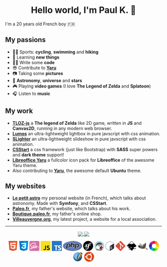 <h1 align="center">Hello world, I'm Paul K. 👋</h1>

I'm a 20 years old French boy :fr:

## My passions

- :mountain_biking_man: Sports: **cycling**, **swimming** and **hiking**
- :brain: Learning **new things**
- :man_technologist: Write some **code**
- :sunglasses: Contribute to **<a href="https://github.com/ubuntu/yaru">Yaru</a>**
- :camera: Taking some **pictures**
- :telescope: **Astronomy**, **universe** and **stars**
- :video_game: Playing **video games** (I love **The Legend of Zelda** and **Splatoon**)
- :headphones: Listen to **music**

## My work


- **<a href="https://github.com/Jupi007/TLOZ-js">TLOZ-js</a>** a **The legend of Zelda** like 2D game, written in **JS** and **Canvas2D**, running in any modern web browser.
- **<a href="https://github.com/Jupi007/Lumos">Lumos</a>** an ultra-lightweight lightbox in pure javscript with css animation.
- **<a href="https://github.com/Jupi007/SLighter">SLighter</a>** an ultra-lightweight slideshow in pure javscript with css animation.
- **<a href="https://github.com/Jupi007/csstart">CSStart</a>** a css framework (just like Bootstrap) with **SASS** super powers and **dark theme** support!
- **<a href="https://github.com/ubuntu/libreoffice-style-yaru-fullcolor">Libreoffice Yaru</a>** a fullcolor icon pack for **Libreoffice** of the awesome Yaru theme.
- Also contributing to **<a href="https://github.com/ubuntu/yaru">Yaru</a>**, the awesome default **Ubuntu** theme.

## My websites

- **<a href="https://lepetitastro.fr/">Le petit astro</a>** my personal website (in French), which talks about astronomy. Made with **Symfony**, and **CSStart**.
- **<a href="https://www.paleo.fr/">Paleo.fr</a>**, my father's website, which talks about his work.
- **<a href="https://boutique.paleo.fr/fr/">Boutique.paleo.fr</a>**, my father's online shop.
- **<a href="https://villeauvergne.org/">Villeauvergne.org</a>**, my latest project, a website for a local association.

<hr>

<p align="center">
  <a href="https://github.com/Jupi007">
    <img align="center" src="https://github-readme-stats.vercel.app/api?username=Jupi007&theme=gruvbox&show_icons=true&count_private=true&hide_border=true" />
    <img align="center" src="https://github-readme-stats.vercel.app/api/top-langs/?username=jupi007&hide_border=true&theme=gruvbox&layout=compact" />
  </a>
</p>

<p align="center" margin="30px">
  <span><img src="images/html.png"></span>
  <span><img src="images/css.png"></span>
  <span><img src="images/sass.png"></span>
  <span><img src="images/javascript.png"></span>
  <span><img src="images/typescript.png"></span>
  <span><img src="images/php.png"></span>
  <span><img src="images/symfony.png"></span>
  <span><img src="images/prestashop.png"></span>
  <span><img src="images/bash.png"></span>
  <span><img src="images/git.png"></span>
  <span><img src="images/inkscape.png"></span>
  <span><img src="images/gimp.png"></span>
  <span><img src="images/rawtherapee.png"></span>
  <span><img src="images/scribus.png"></span>
  <span><img src="images/ubuntu.png"></span>
</p>
